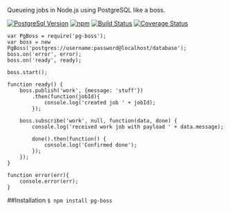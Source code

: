 Queueing jobs in Node.js using PostgreSQL like a boss.

[![PostgreSql Version](https://img.shields.io/badge/PostgreSQL-9.5-blue.svg?maxAge=2592000)](http://www.postgresql.org)
[![npm](https://img.shields.io/npm/v/pg-boss.svg?maxAge=2592000)](pg-boss)
[![Build Status](https://travis-ci.org/timgit/pg-boss.svg?branch=master)](https://travis-ci.org/timgit/pg-boss)
[![Coverage Status](https://coveralls.io/repos/github/timgit/pg-boss/badge.svg?branch=master)](https://coveralls.io/github/timgit/pg-boss?branch=master)

```
var PgBoss = require('pg-boss');
var boss = new PgBoss('postgres://username:password@localhost/database');
boss.on('error', error);
boss.on('ready', ready);

boss.start();

function ready() {
    boss.publish('work', {message: 'stuff'})
        .then(function(jobId){
            console.log('created job ' + jobId);
        });

    boss.subscribe('work', null, function(data, done) {
        console.log('received work job with payload ' + data.message);

        done().then(function() {
            console.log('Confirmed done');
        });
    });
}

function error(err){
    console.error(err);
}
```

##Installation
`$ npm install pg-boss`